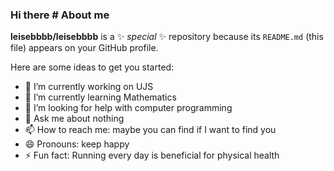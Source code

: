 ### Hi there # About me

**leisebbbb/leisebbbb** is a ✨ _special_ ✨ repository because its `README.md` (this file) appears on your GitHub profile.

Here are some ideas to get you started:

- 🔭 I’m currently working on UJS
- 🌱 I’m currently learning Mathematics
- 🤔 I’m looking for help with computer programming
- 💬 Ask me about nothing
- 📫 How to reach me: maybe you can find if I want to find you
- 😄 Pronouns:  keep happy
- ⚡ Fun fact: Running every day is beneficial for physical health
